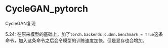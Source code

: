 # CycleGAN_pytorch
CycleGAN复现

5.24: 在原来模型的基础上，加了```torch.backends.cudnn.benchmark = True```这条命令，加入这条命令之后会令模型的训练速度加快，但是显存也会增加。
